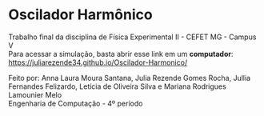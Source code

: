 # Oscilador Harmônico
Trabalho final da disciplina de Física Experimental II - CEFET MG - Campus V<br>
Para acessar a simulação, basta abrir esse link em um <b>computador</b>: https://juliarezende34.github.io/Oscilador-Harmonico/

Feito por: Anna Laura Moura Santana, Julia Rezende Gomes Rocha, Jullia Fernandes Felizardo, Letícia de Oliveira Silva e Mariana Rodrigues Lamounier Melo<br>
Engenharia de Computação - 4º período
